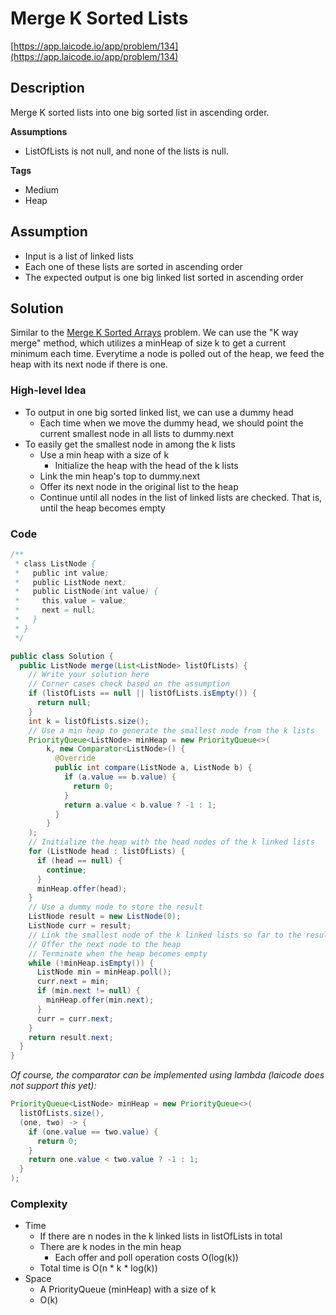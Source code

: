<!----- Conversion time: 0.906 seconds.


Using this Markdown file:

1. Cut and paste this output into your source file.
2. See the notes and action items below regarding this conversion run.
3. Check the rendered output (headings, lists, code blocks, tables) for proper
   formatting and use a linkchecker before you publish this page.

Conversion notes:

* Docs to Markdown version 1.0β14
* Mon Jan 28 2019 17:04:20 GMT-0800 (PST)
* Source doc: https://docs.google.com/open?id=12zrUNxJTIfUCAn_FuVDN1lR0eD4VjScKFe8jf4y6zcg
----->



# Merge K Sorted Lists

[https://app.laicode.io/app/problem/134](https://app.laicode.io/app/problem/134)


## Description

Merge K sorted lists into one big sorted list in ascending order.

**Assumptions**

- ListOfLists is not null, and none of the lists is null.

**Tags**

- Medium
- Heap


## Assumption

- Input is a list of linked lists
- Each one of these lists are sorted in ascending order
- The expected output is one big linked list sorted in ascending order


## Solution

Similar to the [Merge K Sorted Arrays](../MergeKSortedArrays) problem. We can use the "K way merge" method, which utilizes a minHeap of size k to get a current minimum each time. Everytime a node is polled out of the heap, we feed the heap with its next node if there is one.

### High-level Idea

- To output in one big sorted linked list, we can use a dummy head
  - Each time when we move the dummy head, we should point the current smallest node in all lists to dummy.next
- To easily get the smallest node in among the k lists
  - Use a min heap with a size of k
    - Initialize the heap with the head of the k lists
  - Link the min heap's top to dummy.next
  - Offer its next node in the original list to the heap
  - Continue until all nodes in the list of linked lists are checked. That is, until the heap becomes empty


### Code

```java
/**
 * class ListNode {
 *   public int value;
 *   public ListNode next;
 *   public ListNode(int value) {
 *     this.value = value;
 *     next = null;
 *   }
 * }
 */

public class Solution {
  public ListNode merge(List<ListNode> listOfLists) {
    // Write your solution here
    // Corner cases check based on the assumption
    if (listOfLists == null || listOfLists.isEmpty()) {
      return null;
    }
    int k = listOfLists.size();
    // Use a min heap to generate the smallest node from the k lists
    PriorityQueue<ListNode> minHeap = new PriorityQueue<>(
      	k, new Comparator<ListNode>() {
          @Override
          public int compare(ListNode a, ListNode b) {
            if (a.value == b.value) {
              return 0;
            }
            return a.value < b.value ? -1 : 1;
          }
        }
    );
    // Initialize the heap with the head nodes of the k linked lists
    for (ListNode head : listOfLists) {
      if (head == null) {
        continue;
      }
      minHeap.offer(head);
    }
    // Use a dummy node to store the result
    ListNode result = new ListNode(0);
    ListNode curr = result;
    // Link the smallest node of the k linked lists so far to the result
    // Offer the next node to the heap
    // Terminate when the heap becomes empty
    while (!minHeap.isEmpty()) {
      ListNode min = minHeap.poll();
      curr.next = min;
      if (min.next != null) {
        minHeap.offer(min.next);
      }
      curr = curr.next;
    }
    return result.next;
  }
}
```


_Of course, the comparator can be implemented using lambda (laicode does not support this yet):_


```java
PriorityQueue<ListNode> minHeap = new PriorityQueue<>(
  listOfLists.size(),
  (one, two) -> {
    if (one.value == two.value) {
      return 0;
    }
    return one.value < two.value ? -1 : 1;
  }
);
```



### Complexity

- Time
  - If there are n nodes in the k linked lists in listOfLists in total
  - There are k nodes in the min heap
    - Each offer and poll operation costs O(log(k))
  - Total time is O(n * k * log(k))
- Space
  - A PriorityQueue (minHeap) with a size of k
  - O(k)


<!-- Docs to Markdown version 1.0β14 -->
